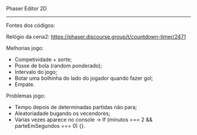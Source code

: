 Phaser Editor 2D

--------------------------------------------------------------------------------------------------

Fontes dos códigos:

Relógio da cena2: https://phaser.discourse.group/t/countdown-timer/2471


Melhorias jogo:

- Competividade + sorte;
- Posse de bola (random ponderado);
- Intervalo do jogo;
- Botar uma bolhinha do lado do jogador quando fazer gol;
- Empate.

Problemas jogo:
- Tempo depois de determinadas partidas não para;
- Aleatoriadade bugando os vecendores;
- Varias vezes aparece no console -> If (minutos === 2 && parteEmSegundos === 0) {}.